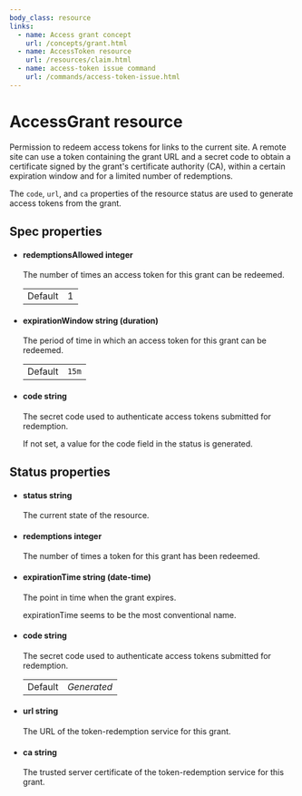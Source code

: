 ```yaml
---
body_class: resource
links:
  - name: Access grant concept
    url: /concepts/grant.html
  - name: AccessToken resource
    url: /resources/claim.html
  - name: access-token issue command
    url: /commands/access-token-issue.html
---
```


# AccessGrant resource

<section>

Permission to redeem access tokens for links to the current
site.  A remote site can use a token containing the grant
URL and a secret code to obtain a certificate signed by the
grant's certificate authority (CA), within a certain
expiration window and for a limited number of redemptions.

The `code`, `url`, and `ca` properties of the resource
status are used to generate access tokens from the grant.

</section>

<section>

## Spec properties

- <h4 id="redemptionsallowed">redemptionsAllowed <span class="property-info">integer</span></h4>

  The number of times an access token for this grant can
  be redeemed.

  | | |
  |-|-|
  | Default | 1 |
  

- <h4 id="expirationwindow">expirationWindow <span class="property-info">string (duration)</span></h4>

  The period of time in which an access token for this
  grant can be redeemed.

  | | |
  |-|-|
  | Default | `15m` |
  

- <h4 id="code">code <span class="property-info">string</span></h4>

  

  The secret code used to authenticate access tokens
  submitted for redemption.
  
  If not set, a value for the code field in the status is
  generated.

</section>

<section>

## Status properties

- <h4 id="status">status <span class="property-info">string</span></h4>

  The current state of the resource.

  

- <h4 id="redemptions">redemptions <span class="property-info">integer</span></h4>

  The number of times a token for this grant has been
  redeemed.

  

- <h4 id="expirationtime">expirationTime <span class="property-info">string (date-time)</span></h4>

  The point in time when the grant expires.

  

  expirationTime seems to be the most conventional name.

- <h4 id="code">code <span class="property-info">string</span></h4>

  The secret code used to authenticate access tokens
  submitted for redemption.

  | | |
  |-|-|
  | Default | _Generated_ |
  

- <h4 id="url">url <span class="property-info">string</span></h4>

  The URL of the token-redemption service for this grant.

  

- <h4 id="ca">ca <span class="property-info">string</span></h4>

  The trusted server certificate of the token-redemption
  service for this grant.

  

</section>
